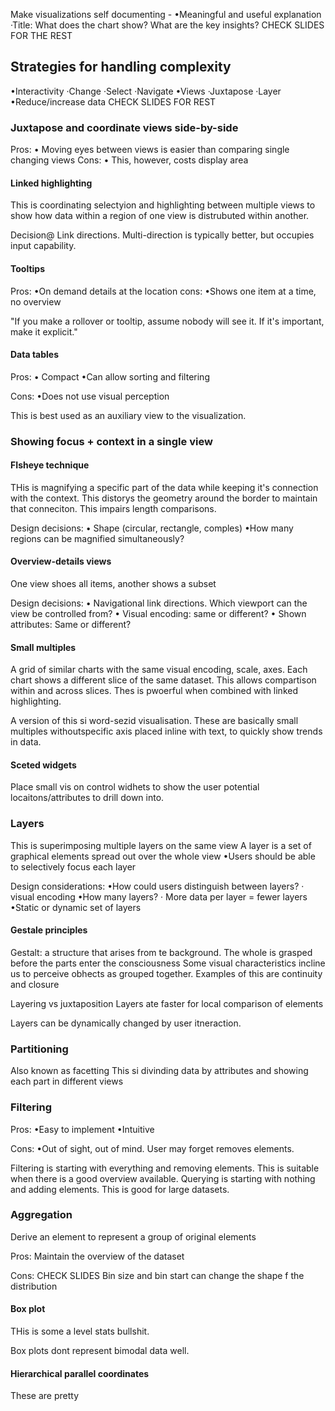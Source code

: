 Make visualizations self documenting -
•Meaningful and useful explanation
·Title: What does the chart show? What are the key insights?
CHECK SLIDES FOR THE REST

## Strategies for handling complexity
•Interactivity
·Change
·Select
·Navigate
•Views
·Juxtapose
·Layer
•Reduce/increase data
CHECK SLIDES FOR REST

### Juxtapose and coordinate views side-by-side

Pros:
• Moving eyes between views is easier than comparing single changing views
Cons:
• This, however, costs display area

#### Linked highlighting
This is coordinating selectyion and highlighting between multiple views to show how data within a region of one view is distrubuted within another.

Decision@ Link directions. Multi-direction is typically better, but occupies input capability.

#### Tooltips
Pros:
•On demand details at the location
cons:
•Shows one item at a time, no overview

"If you make a rollover or tooltip, assume nobody will see it. If it's important, make it explicit."

#### Data tables
Pros:
• Compact
•Can allow sorting and filtering

Cons:
•Does not use visual perception

This is best used as an auxiliary view to the visualization.

### Showing focus + context in a single view
#### FIsheye technique
THis is magnifying a specific part of the data while keeping it's connection with the context. This distorys the geometry around the border to maintain that conneciton. This impairs length comparisons.

Design decisions:
• Shape (circular, rectangle, comples)
•How many regions can be magnified simultaneously?

#### Overview-details views
One view shoes all items, another shows a subset

Design decisions:
• Navigational link directions. Which viewport can the view be controlled from?
• Visual encoding: same or different?
• Shown attributes: Same or different?

#### Small multiples
A grid of similar charts with the same visual encoding, scale, axes. Each chart shows a different slice of the same dataset. This allows compartison within and across slices. Thes is pwoerful when combined with linked highlighting.

A version of this si word-sezid visualisation. These are basically small multiples withoutspecific axis placed inline with text, to quickly show trends in data.

#### Sceted widgets
Place small vis on control widhets to show the user potential locaitons/attributes to drill down into.

### Layers
This is superimposing multiple layers on the same view
A layer is a set of graphical elements spread out over the whole view
•Users should be able to selectively focus each layer

Design considerations:
•How could users distinguish between layers?
    · visual encoding
•How many layers?
    · More data per layer = fewer layers
•Static or dynamic set of layers

#### Gestale principles
Gestalt: a structure that arises from te background. The whole is grasped before the parts enter the consciousness
Some visual characteristics incline us to perceive obhects as grouped together. Examples of this are continuity and closure

Layering vs juxtaposition
Layers ate faster for local comparison of elements

Layers can be dynamically changed by user itneraction. 

### Partitioning
Also known as facetting
This si divinding data by attributes and showing each part in different views

### Filtering
Pros:
•Easy to implement
•Intuitive

Cons:
•Out of sight, out of mind. User may forget removes elements.

Filtering is starting with everything and removing elements. This is suitable when there is a good overview available.
Querying is starting with nothing and adding elements. This is good for large datasets.

### Aggregation
Derive an element to represent a group of original elements

Pros: Maintain the overview of the dataset

Cons:
CHECK SLIDES
Bin size and bin start can change the shape f the distribution

#### Box plot
THis is some a level stats bullshit.

Box plots dont represent bimodal data well.

#### Hierarchical parallel coordinates
These are pretty


